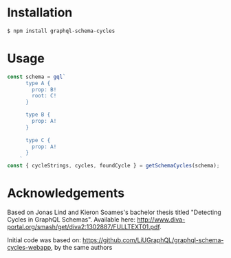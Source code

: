 # Installation

```bash
$ npm install graphql-schema-cycles
```

# Usage

```ts
const schema = gql`
      type A {
        prop: B!
        root: C!
      }

      type B {
        prop: A!
      }
      
      type C {
        prop: A!
      }
    `
const { cycleStrings, cycles, foundCycle } = getSchemaCycles(schema);
```

# Acknowledgements

Based on Jonas Lind and Kieron Soames's bachelor thesis titled "Detecting Cycles in GraphQL
Schemas". Available here: http://www.diva-portal.org/smash/get/diva2:1302887/FULLTEXT01.pdf.

Initial code was based on: https://github.com/LiUGraphQL/graphql-schema-cycles-webapp, by the same authors
